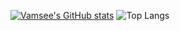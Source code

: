 [![Vamsee's GitHub stats](https://github-readme-stats.vercel.app/api?username=vamseekm&theme=tokyonight)](https://github.com/vamseekm)
![Top Langs](https://github-readme-stats.vercel.app/api/top-langs/?username=anuraghazra&hide_progress=true&theme=tokyonight&layout=pie)
